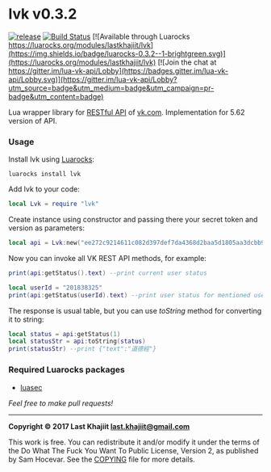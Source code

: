 lvk v0.3.2
=========

[![release](https://img.shields.io/badge/release-v0.3.2-brightgreen.png?style=default)](https://github.com/last-khajiit/lvk/releases/latest) [![Build Status](https://travis-ci.org/last-khajiit/lvk.svg?branch=master)](https://travis-ci.org/last-khajiit/lvk) [![Available through Luarocks https://luarocks.org/modules/lastkhajiit/lvk](https://img.shields.io/badge/luarocks-0.3.2--1-brightgreen.svg)](https://luarocks.org/modules/lastkhajiit/lvk) [![Join the chat at https://gitter.im/lua-vk-api/Lobby](https://badges.gitter.im/lua-vk-api/Lobby.svg)](https://gitter.im/lua-vk-api/Lobby?utm_source=badge&utm_medium=badge&utm_campaign=pr-badge&utm_content=badge)

Lua wrapper library for [RESTful API](https://vk.com/dev/methods) of [vk.com](https://vk.com). Implementation for 5.62 version of API.

### Usage
Install lvk using [Luarocks](https://luarocks.org/):
```
luarocks install lvk
```

Add lvk to your code:
```lua
local Lvk = require "lvk"
```

Create instance using constructor and passing there your secret token and version as parameters:
```lua
local api = Lvk:new("ee272c9214611c082d397def7da4368d2baa5d1805aa3dcbb989a2e52bf0cec8c69da547b5d54b524da56", "5.62")
```

Now you can invoke all VK REST API methods, for example:
```lua
print(api:getStatus().text) --print current user status

local userId = "201838325"
print(api:getStatus(userId).text) --print user status for mentioned user
```
The response is usual table, but you can use _toString_ method for converting it to string:
```lua
local status = api:getStatus(1)
local statusStr = api:toString(status)
print(statusStr) --print {"text":"道德經"}
```

### Required Luarocks packages

- [luasec](https://luarocks.org/modules/brunoos/luasec)



*Feel free to make pull requests!*


---

**Copyright © 2017 Last Khajiit <last.khajiit@gmail.com>**

This work is free. You can redistribute it and/or modify it under the
terms of the Do What The Fuck You Want To Public License, Version 2,
as published by Sam Hocevar. See the [COPYING](https://raw.githubusercontent.com/last-khajiit/lua-vk-api/master/copying.txt) file for more details.
